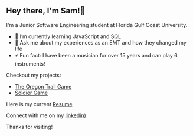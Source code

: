 ## Hey there, I'm Sam!👋

I'm a Junior Software Engineering student at Florida Gulf Coast University.

- 🌱 I’m currently learning JavaScript and SQL
- 💬 Ask me about my experiences as an EMT and how they changed my life
- ⚡ Fun fact: I have been a musician for over 15 years and can play 6 instruments!

Checkout my projects:
- [The Oregon Trail Game](https://github.com/smwalsh7502/The-Oregon-Trail-Game)
- [Soldier Game](https://github.com/smwalsh7502/Soldier-Game)

Here is my current [Resume](https://github.com/smwalsh7502/smwalsh7502/files/10099296/Sam_Walsh_Resume.pdf)


Connect with me on my [linkedin](https://www.linkedin.com/in/sam-mwalsh/))

Thanks for visiting!
